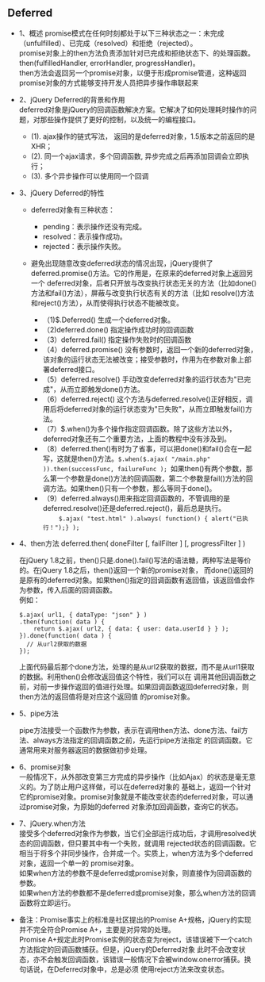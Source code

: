 ## Deferred

* 1、概述
  promise模式在任何时刻都处于以下三种状态之一：未完成（unfulfilled）、已完成（resolved）和拒绝（rejected）。  
  promise对象上的then方法负责添加针对已完成和拒绝状态下、的处理函数。then(fulfilledHandler, errorHandler, progressHandler)。  
  then方法会返回另一个promise对象，以便于形成promise管道，这种返回promise对象的方式能够支持开发人员把异步操作串联起来  
  
* 2、jQuery Deferred的背景和作用  
  deferred对象是jQuery的回调函数解决方案。它解决了如何处理耗时操作的问题，对那些操作提供了更好的控制，以及统一的编程接口。  
  - (1). ajax操作的链式写法， 返回的是deferred对象，1.5版本之前返回的是XHR；
  - (2). 同一个ajax请求，多个回调函数, 异步完成之后再添加回调会立即执行；
  - (3). 多个异步操作可以使用同一个回调
  
* 3、jQuery Deferred的特性
  - deferred对象有三种状态：  
    + pending：表示操作还没有完成。
    + resolved：表示操作成功。
    + rejected：表示操作失败。
  
  - 避免出现随意改变deferred状态的情况出现，jQuery提供了deferred.promise()方法。它的作用是，在原来的deferred对象上返回另一个
  deferred对象，后者只开放与改变执行状态无关的方法（比如done()方法和fail()方法），屏蔽与改变执行状态有关的方法（比如
  resolve()方法和reject()方法），从而使得执行状态不能被改变。 
    + （1)$.Deferred() 生成一个deferred对象。
    + （2)deferred.done() 指定操作成功时的回调函数
    + （3）deferred.fail() 指定操作失败时的回调函数
    + （4）deferred.promise() 没有参数时，返回一个新的deferred对象，该对象的运行状态无法被改变；接受参数时，作用为在参数对象上部署deferred接口。
    + （5）deferred.resolve() 手动改变deferred对象的运行状态为"已完成"，从而立即触发done()方法。
    + （6）deferred.reject() 这个方法与deferred.resolve()正好相反，调用后将deferred对象的运行状态变为"已失败"，从而立即触发fail()方法。
    + （7）$.when()为多个操作指定回调函数。除了这些方法以外，deferred对象还有二个重要方法，上面的教程中没有涉及到。
    + （8）deferred.then()有时为了省事，可以把done()和fail()合在一起写，这就是then()方法。`$.when($.ajax( "/main.php" )).then(successFunc, failureFunc ); `如果then()有两个参数，那么第一个参数是done()方法的回调函数，第二个参数是fail()方法的回调方法。如果then()只有一个参数，那么等同于done()。
    + （9）deferred.always()用来指定回调函数的，不管调用的是deferred.resolve()还是deferred.reject()，最后总是执行。  
　　    `$.ajax( "test.html" ).always( function() { alert("已执行！");} );`

* 4、then方法  deferred.then( doneFilter [, failFilter ] [, progressFilter ] )  

  在jQuery 1.8之前，then()只是.done().fail()写法的语法糖，两种写法是等价的。在jQuery 1.8之后，then()返回一个新的promise对象，
  而done()返回的是原有的deferred对象。如果then()指定的回调函数有返回值，该返回值会作为参数，传入后面的回调函数。  
  例如：  
  ```
  $.ajax( url1, { dataType: "json" } )
  .then(function( data ) {
      return $.ajax( url2, { data: { user: data.userId } } );
  }).done(function( data ) {
    // 从url2获取的数据
  });
  ```
  上面代码最后那个done方法，处理的是从url2获取的数据，而不是从url1获取的数据。利用then()会修改返回值这个特性，我们可以在
  调用其他回调函数之前，对前一步操作返回的值进行处理。如果回调函数返回deferred对象，则then方法的返回值将是对应这个返回值
  的promise对象。
  
* 5、pipe方法  

  pipe方法接受一个函数作为参数，表示在调用then方法、done方法、fail方法、always方法指定的回调函数之前，先运行pipe方法指定
  的回调函数。它通常用来对服务器返回的数据做初步处理。
  
* 6、promise对象  
  一般情况下，从外部改变第三方完成的异步操作（比如Ajax）的状态是毫无意义的。为了防止用户这样做，可以在deferred对象的
  基础上，返回一个针对它的promise对象。promise对象就是不能改变状态的deferred对象，可以通过promise对象，为原始的deferred
  对象添加回调函数，查询它的状态。
  
* 7、jQuery.when方法  
  接受多个deferred对象作为参数，当它们全部运行成功后，才调用resolved状态的回调函数，但只要其中有一个失败，就调用
  rejected状态的回调函数。它相当于将多个非同步操作，合并成一个。实质上，when方法为多个deferred对象，返回一个单一的
  promise对象。  
  如果when方法的参数不是deferred或promise对象，则直接作为回调函数的参数。  
  如果when方法的参数都不是deferred或promise对象，那么when方法的回调函数将立即运行。  
  
* 备注：Promise事实上的标准是社区提出的Promise A+规格，jQuery的实现并不完全符合Promise A+，主要是对异常的处理。  
  Promise A+规定此时Promise实例的状态变为reject，该错误被下一个catch方法指定的回调函数捕获。但是，jQuery的Deferred对象
  此时不会改变状态，亦不会触发回调函数，该错误一般情况下会被window.onerror捕获。换句话说，在Deferred对象中，总是必须
  使用reject方法来改变状态。  


